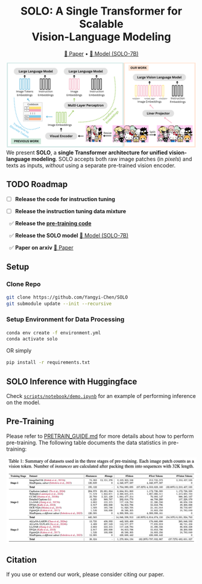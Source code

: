 <h1 align="center"> SOLO: A Single Transformer for Scalable <br> Vision-Language Modeling </h1>

<p align="center">
<a href="https://arxiv.org/abs/TODO">📃 Paper</a>
•
<a href="https://huggingface.co/YangyiYY/SOLO-7B" >🤗 Model (SOLO-7B)</a>
</p>


![](images/fig1.png)
We present **SOLO**, a **single Transformer architecture for unified vision-language modeling**.
SOLO accepts both raw image patches (in *pixels*) and texts as inputs, *without* using a separate pre-trained vision encoder.


## TODO Roadmap
  
- [ ] **Release the code for instruction tuning**

- [ ] **Release the instruction tuning data mixture**

&nbsp; ✅ **Release the [pre-training code](https://github.com/Yangyi-Chen/SOLO/blob/main/PRETRAIN_GUIDE.md)**

&nbsp; ✅ **Release the SOLO model** <a href="https://huggingface.co/YangyiYY/SOLO-7B" >🤗 Model (SOLO-7B)</a>

&nbsp; ✅ **Paper on arxiv** <a href="https://arxiv.org/abs/TODO">📃 Paper</a>


## Setup

### Clone Repo

```bash
git clone https://github.com/Yangyi-Chen/SOLO
git submodule update --init --recursive
```

### Setup Environment for Data Processing

```bash
conda env create -f environment.yml
conda activate solo
```

OR simply

```bash
pip install -r requirements.txt
```

## SOLO Inference with Huggingface

Check [`scripts/notebook/demo.ipynb`](scripts/notebook/demo.ipynb) for an example of performing inference on the model.


## Pre-Training

Please refer to [PRETRAIN_GUIDE.md](PRETRAIN_GUIDE.md) for more details about how to perform pre-training. The following table documents the data statistics in pre-training:

![](images/pre_train_stat.png)

## Citation
If you use or extend our work, please consider citing our paper.
<!---
```bibtex
@article{chen2024solo,
      title={A Single Transformer for Scalable Vision-Language Modeling}, 
      author={Chen, Yangyi and Wang, Xingyao and Peng, Hao and Ji, Heng},
      journal={arXiv preprint arXiv:2405.20974},
      year={2024}
}
```
-->
